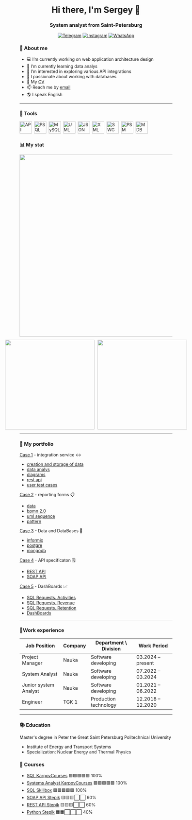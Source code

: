 <div id="header" align="center"> 
    <h1>Hi there, I'm Sergey 👋
    <h3>System analyst from Saint-Petersburg
</div>

<div id="socials" align="center">

[![Telegram](https://img.shields.io/badge/Telegram-26A5E4?style=for-the-badge&logo=telegram&logoColor=white)](https://t.me/therealsergios)
[![Instagram](https://img.shields.io/badge/Instagram-E4405F?style=for-the-badge&logo=instagram&logoColor=white)](https://www.instagram.com/therealsergios)
[![WhatsApp](https://img.shields.io/badge/WhatsApp-25D366?style=for-the-badge&logo=whatsapp&logoColor=white)](https://wa.me/77778908222)

</div>
        
### :man: About me

- :computer: I’m currently working on web application architecture design
- 🌱 I’m currently learning data analys
- 🤔 I’m interested in exploring various API integrations
- :1234: I passionate about working with databases
- :page_facing_up: My [CV](https://spb.hh.ru/resume/91966634ff0f20bcd30039ed1f363845415979)
- 📫 Reach me by [email](polnumber@gmail.com)
- :earth_americas: I speak English
---
### :toolbox: Tools

<img src="https://cdn.jsdelivr.net/gh/devicons/devicon@latest/icons/openapi/openapi-original.svg" title="API" width="40" height="40"/>&nbsp;
<img src="https://cdn.jsdelivr.net/gh/devicons/devicon@latest/icons/postgresql/postgresql-original.svg" title="PSQL" width="40" height="40"/>&nbsp;
<img src="https://cdn.jsdelivr.net/gh/devicons/devicon@latest/icons/mysql/mysql-original.svg" title="MySQL" width="40" height="40"/>&nbsp;
<img src="https://cdn.jsdelivr.net/gh/devicons/devicon@latest/icons/unifiedmodelinglanguage/unifiedmodelinglanguage-original.svg" title="UML" width="40" height="40"/>&nbsp;
<img src="https://cdn.jsdelivr.net/gh/devicons/devicon@latest/icons/json/json-original.svg" title="JSON" width="40" height="40"/>&nbsp;
<img src="https://cdn.jsdelivr.net/gh/devicons/devicon@latest/icons/xml/xml-original.svg" title="XML" width="40" height="40"/>&nbsp;
<img src="https://cdn.jsdelivr.net/gh/devicons/devicon@latest/icons/swagger/swagger-original.svg" title="SWG" width="40" height="40"/>&nbsp;
<img src="https://cdn.jsdelivr.net/gh/devicons/devicon@latest/icons/postman/postman-original.svg" title="PSM" width="40" height="40"/>&nbsp;
<img src="https://cdn.jsdelivr.net/gh/devicons/devicon@latest/icons/mongodb/mongodb-original-wordmark.svg" title="MDB" width="40" height="40"/>&nbsp;

### :bar_chart: My stat
<div id="stat" align="center" style="display: flex; flex-direction: column; align-items: center; gap: 10px;">
    <img src="https://github-profile-summary-cards.vercel.app/api/cards/profile-details?username=therealsergios&theme=github_dark" 
         style="width: 600px; max-width: 100%;"/>
    <div style="display: flex; gap: 10px; justify-content: center;">
        <img src="https://github-profile-summary-cards.vercel.app/api/cards/stats?username=therealsergios&theme=github_dark" 
             style="width: 295px; max-width: 100%;"/>
        <img src="https://github-profile-summary-cards.vercel.app/api/cards/productive-time?username=therealsergios&theme=github_dark&utcOffset=8" 
             style="width: 295px; max-width: 100%;"/>
    </div>

</div>

---
### :briefcase: My portfolio

[Case 1](https://github.com/Therealsergios/Case1-Information-Model) - integration service :left_right_arrow:
- [creation and storage of data](https://github.com/Therealsergios/Case1-Information-Model/tree/main/data%20and%20tables)
- [data analys](https://github.com/Therealsergios/Case1-Information-Model/tree/main/data%20and%20graphs)
- [diagrams](https://github.com/Therealsergios/Case1-Information-Model/tree/main/diagrams)
- [rest api](https://github.com/Therealsergios/Case1-Information-Model/tree/main/rest%20api)
- [user test cases](https://github.com/Therealsergios/Case1-Information-Model/tree/main/user%20test)

[Case 2](https://github.com/Therealsergios/Case2-reporting-form) - reporting forms :clipboard:
- [data](https://github.com/Therealsergios/Case2-reporting-form/tree/main/data)
- [bpmn 2.0](https://github.com/Therealsergios/Case2-reporting-form/tree/main/bpmn)
- [uml sequence](https://github.com/Therealsergios/Case2-reporting-form/tree/main/uml)
- [pattern](https://github.com/Therealsergios/Case2-reporting-form/tree/main/pattern%20FR)

[Case 3](https://github.com/Therealsergios/database-requests) - Data and DataBases :floppy_disk:
- [informix](https://github.com/Therealsergios/database-requests/tree/main/informix)
- [postgre](https://github.com/Therealsergios/database-requests/tree/main/postgre)
- [mongodb](https://github.com/Therealsergios/database-requests/tree/main/mongo)

[Case 4](https://github.com/Therealsergios/API-specifications) - API specificaton :spiral_notepad:
- [REST API](https://github.com/Therealsergios/API-specifications/tree/main/rest)
- [SOAP API](https://github.com/Therealsergios/API-specifications/tree/main/soap)

[Case 5](https://github.com/Therealsergios/DashBoards) - DashBoards :chart_with_upwards_trend:
- [SQL Requests. Activities](https://github.com/Therealsergios/DashBoards/tree/main/Scripts%20User%20and%20Couriers)
- [SQL Requests. Revenue](https://github.com/Therealsergios/DashBoards/tree/main/Scripts%20Revenue)
- [SQL Requests. Retention](https://github.com/Therealsergios/DashBoards/tree/main/Scripts%20Retention)
- [DashBoards](https://github.com/Therealsergios/DashBoards/tree/main/Dashboards)
---
<html lang="ru">
<head>
<meta charset="utf-8" />
<meta name="viewport" content="width=device-width, initial-scale=1" />
</head>
<body>
  <div class="page">
    <h3><span class="emoji">🏅</span>Work experience</h2>
    <div class="table-wrap">
      <table>
        <thead>
          <tr>
            <th>Job Position</th>
            <th>Company</th>
            <th>Department \ Division</th>
            <th>Work Period</th>
          </tr>
        </thead>
        <tbody>
          <tr class="row">
            <td data-label="Job Position">Project Manager</td>
            <td data-label="Company">Nauka</td>
            <td data-label="Department \ Division">Software developing</td>
            <td data-label="Work Period">03.2024 – present</td>
          </tr>
          <tr class="row">
            <td data-label="Job Position">System Analyst</td>
            <td data-label="Company">Nauka</td>
            <td data-label="Department \ Division">Software developing</td>
            <td data-label="Work Period">07.2022 – 03.2024</td>
          </tr>
          <tr class="row">
            <td data-label="Job Position">Junior system Analyst</td>
            <td data-label="Company">Nauka</td>
            <td data-label="Department \ Division">Software developing</td>
            <td data-label="Work Period">01.2021 – 06.2022</td>
          </tr>
          <tr class="row">
            <td data-label="Job Position">Engineer</td>
            <td data-label="Company">TGK 1</td>
            <td data-label="Department \ Division">Production technology</td>
            <td data-label="Work Period">12.2018 – 12.2020</td>
          </tr>
        </tbody>
      </table>
    </div>

  </div>
</body>
</html>

---

### :books: Education
Master's degree in Peter the Great Saint Petersburg Politechnical University
- Institute of Energy and Transport Systems
- Specialization: Nuclear Energy and Thermal Physics

### :page_with_curl: Courses

- [SQL KarpovCourses](https://lab.karpov.courses/learning/152/) 🟩🟩🟩🟩🟩 100%
- [Systems Analyst KarpovCourses](https://lab.karpov.courses/learning/760/) 🟩🟩🟩🟩🟩 100%
- [SQL Skillbox](https://skillbox.ru/course/auth/?state=088964C95) 🟩🟩🟩🟩🟩 100%
- [SOAP API Stepik](https://stepik.org/course/184659/promo) 🟨🟨🟨⬜⬜ 60%
- [REST API Stepik](https://stepik.org/course/216201/promo) 🟨🟨🟨⬜⬜ 60%
- [Python Stepik](https://stepik.org/course/67/promo) 🟧🟧⬜⬜⬜ 40%